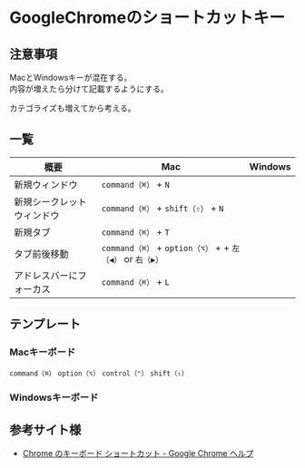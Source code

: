 # GoogleChromeのショートカットキー

## 注意事項

MacとWindowsキーが混在する。  
内容が増えたら分けて記載するようにする。

カテゴライズも増えてから考える。

## 一覧

|概要|Mac|Windows|
|-|-|-|
|新規ウィンドウ|`command（⌘）` + `N`||
|新規シークレットウィンドウ|`command（⌘）` + `shift（⇧）` + `N`||
|新規タブ|`command（⌘）` + `T`||
|タブ前後移動|`command（⌘）` + `option（⌥）` +  + `左（◀）` or `右（▶）`||
|アドレスバーにフォーカス|`command（⌘）` + `L`||

## テンプレート

### Macキーボード

`command（⌘）`
`option（⌥）`
`control（⌃）`
`shift（⇧）`

### Windowsキーボード

## 参考サイト様

* [Chrome のキーボード ショートカット \- Google Chrome ヘルプ](https://support.google.com/chrome/answer/157179?hl=ja)